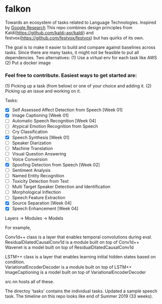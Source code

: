 # falkon
Towards an ecosystem of tasks related to Language Technologies. Inspired by [Google Research](https://arxiv.org/ftp/arxiv/papers/1702/1702.01715.pdf)
This repo combines design principles from Kaldi(https://github.com/kaldi-asr/kaldi) and festvox(https://github.com/festvox/festvox) but has quirks of its own.  

The goal is to make it easier to build and compare against baselines across tasks.
Since there are many tasks, it might not be feasible to put all dependencies. Two alternatives: (1) Use a virtual env for each task like AWS (2) Put a docker image

### Feel free to contribute. Easiest ways to get started are:
(1) Picking up a task (from below) or one of your choice and adding it. 
(2) Picking up an issue and working on it.

Tasks:
- [X] Self Assessed Affect Detection from Speech [Week 01]
- [X] Image Captioning [Week 01]
- [ ] Automatic Speech Recognition [Week 04]
- [ ] Atypical Emotion Recognition from Speech
- [ ] Cry Classification
- [X] Speech Synthesis [Week 01]
- [ ] Speaker Diarization
- [ ] Machine Translation
- [ ] Visual Question Answering
- [ ] Voice Conversion
- [X] Spoofing Detection from Speech [Week 02]
- [ ] Sentiment Analysis
- [ ] Named Entity Recognition
- [ ] Toxicity Detection from Text
- [ ] Multi Target Speaker Detection and Identification
- [ ] Morphological Inflection 
- [ ] Speech Feature Extraction
- [X] Source Separation [Week 04]
- [X] Speech Enhancement [Week 04]

Layers -> Modules -> Models

For example,

Conv1d++ class is a layer that enables temporal convolutions during eval.<br>
ResidualDilatedCausalConv1d is a module built on top of Conv1d++ <br>
Wavenet is a model built on top of ResidualDilatedCausalConv1d

LSTM++ class is a layer that enables learning initial hidden states based on condition. <br>
VariationalEncoderDecoder is a module built on top of LSTM++ <br>
ImageCaptioning is a model built on top of VariationalEncoderDecoder


src.nn hosts all of these. 

The directoy 'tasks' contains the individual tasks. Updated a sample speech task. The timeline on this repo looks like end of Summer 2019 (33 weeks). 
